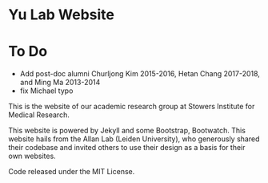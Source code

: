 # Yu Lab Website

# To Do
+ Add post-doc alumni Churljong Kim 2015-2016, Hetan Chang 2017-2018, and Ming Ma 2013-2014
+ fix Michael typo

This is the website of our academic research group at Stowers Institute for Medical Research.

This website is powered by Jekyll and some Bootstrap, Bootwatch. This website hails from the Allan Lab (Leiden University), who generously shared their codebase and invited others to use their design as a basis for their own websites.

Code released under the MIT License.

